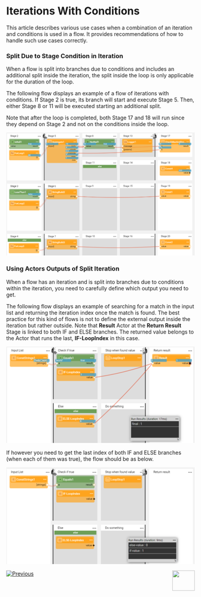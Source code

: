 # Iterations With Conditions

This article describes various use cases when a combination of an iteration and conditions is used in a flow. It provides recommendations of how to handle such use cases correctly.

### Split Due to Stage Condition in Iteration

When a flow is split into branches due to conditions and includes an additional split inside the iteration, the split inside the loop is only applicable for the duration of the loop.

The following flow displays an example of a flow of iterations with conditions. If Stage 2 is true, its branch will start and execute Stage 5. Then, either Stage 8 or 11 will be executed starting an additional split. 

Note that after the loop is completed, both Stage 17 and 18 will run since they depend on Stage 2 and not on the conditions inside the loop.

<img src="images/iterate_over_branches.PNG" alt="image" style="zoom:70%;" />

### Using Actors Outputs of Split Iteration

When a flow has an iteration and is split into branches due to conditions within the iteration, you need to carefully define which output you need to get. 

The following flow displays an example of searching for a match in the input list and returning the iteration index once the match is found. The best practice for this kind of flows is not to define the external output inside the iteration but rather outside. Note that **Result** Actor at the **Return Result** Stage is linked to both IF and ELSE branches. The returned value belongs to the Actor that runs the last, **IF-LoopIndex** in this case.

<img src="images/iterate_with_condition1.png" alt="image" style="zoom:70%;" />

If however you need to get the last index of both IF and ELSE branches (when each of them was true), the flow should be as below. 

<img src="images/iterate_with_condition2.png" alt="image" style="zoom:70%;" />





[![Previous](/articles/images/Previous.png)](21a_complex_iteration_flows.md)[<img align="right" width="60" height="54" src="/articles/images/Next.png">](22_broadway_flow_inner_flows.md)
